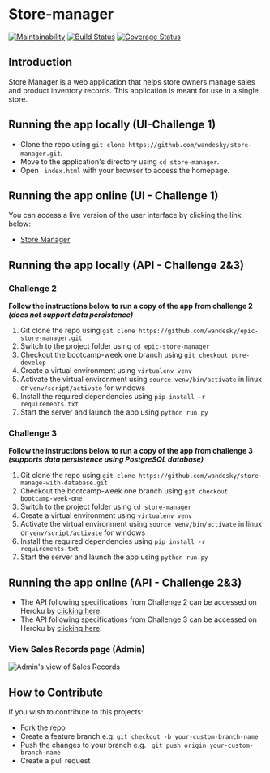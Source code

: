 # Store-manager
[![Maintainability](https://api.codeclimate.com/v1/badges/88b4e281398dabeee3a0/maintainability)](https://codeclimate.com/github/wandesky/epic-store-manager/maintainability)
[![Build Status](https://travis-ci.com/wandesky/epic-store-manager.svg?branch=ch-add-travis-pure-161532711)](https://travis-ci.com/wandesky/epic-store-manager)
[![Coverage Status](https://coveralls.io/repos/github/wandesky/epic-store-manager/badge.svg?branch=ch-add-travis-pure-161532711)](https://coveralls.io/github/wandesky/epic-store-manager?branch=ch-add-travis-pure-161532711)
## Introduction
Store Manager is a web application that helps store owners manage sales and product inventory records. This application is meant for use in a single store.

## Running the app locally (UI-Challenge 1)
- Clone the repo using ` git clone https://github.com/wandesky/store-manager.git `.
- Move to the application's directory using ` cd store-manager `.
- Open ` index.html` with your browser to access the homepage.

## Running the app online (UI - Challenge 1)
You can access a live version of the user interface by clicking the link below:
- [Store Manager](https://wandesky.github.io/store-manager/)

## Running the app locally (API - Challenge 2&3)
### Challenge 2
**Follow the instructions below to run a copy of the app from challenge 2 _(does not support data persistence)_**
1. Git clone the repo using `git clone https://github.com/wandesky/epic-store-manager.git`
2. Switch to the project folder using `cd epic-store-manager`
3. Checkout the bootcamp-week one branch using `git checkout pure-develop`
4. Create a virtual environment using `virtualenv venv`
5. Activate the virtual environment using `source venv/bin/activate` in linux or `venv/script/activate` for windows
5. Install the required dependencies using `pip install -r requirements.txt`
6. Start the server and launch the app using `python run.py`

### Challenge 3
**Follow the instructions below to run a copy of the app from challenge 3 _(supports data persistence using PostgreSQL database)_**
1. Git clone the repo using `git clone https://github.com/wandesky/store-manage-with-database.git`
2. Checkout the bootcamp-week one branch using `git checkout bootcamp-week-one`
3. Switch to the project folder using `cd store-manager`
4. Create a virtual environment using `virtualenv venv`
5. Activate the virtual environment using `source venv/bin/activate` in linux or `venv/script/activate` for windows
5. Install the required dependencies using `pip install -r requirements.txt`
6. Start the server and launch the app using `python run.py`

## Running the app online (API - Challenge 2&3)
- The API following specifications from Challenge 2 can be accessed on Heroku by [clicking here](https://wandesky-store-manager.herokuapp.com/).
- The API following specifications from Challenge 3 can be accessed on Heroku by [clicking here](https://wandesky-stg-store-manager-ch3.herokuapp.com/).

### View Sales Records page (Admin)
![Admin's view of Sales Records](https://user-images.githubusercontent.com/19204205/46824614-1a9db180-cd9a-11e8-94b1-7c38318e6744.png)

## How to Contribute
If you wish to contribute to this projects:
* Fork the repo
* Create a feature branch e.g. ``` git checkout -b your-custom-branch-name ```
* Push the changes to your branch e.g. ``` git push origin your-custom-branch-name```
* Create a pull request
